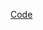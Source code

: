 [Code](https://github.com/aroraayush/java-data-structure-concepts/tree/master/src/main/java/edu/usfca)